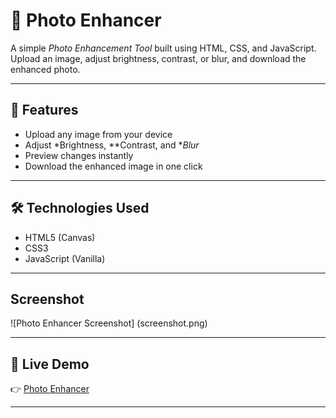 # 📸 Photo Enhancer

A simple *Photo Enhancement Tool* built using HTML, CSS, and JavaScript.  
Upload an image, adjust brightness, contrast, or blur, and download the enhanced photo.

---

## 🌟 Features
- Upload any image from your device
- Adjust *Brightness, **Contrast, and **Blur*
- Preview changes instantly
- Download the enhanced image in one click

---

## 🛠 Technologies Used
- HTML5 (Canvas)
- CSS3
- JavaScript (Vanilla)

---

## Screenshot
![Photo Enhancer Screenshot] (screenshot.png)

---

## 🚀 Live Demo
👉 [Photo Enhancer](https://xyzvikram.github.io/photo-enhancer/)

---
